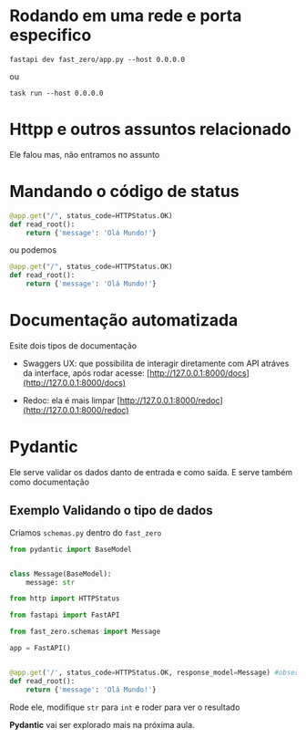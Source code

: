 #  Rodando em uma rede e porta especifico 


~~~ 
fastapi dev fast_zero/app.py --host 0.0.0.0
~~~ 

ou 

~~~
task run --host 0.0.0.0
~~~


# Httpp  e outros assuntos relacionado

Ele falou mas, não entramos no assunto 


# Mandando o código de status

~~~ python 
@app.get("/", status_code=HTTPStatus.OK)
def read_root():
    return {'message': 'Olá Mundo!'}
~~~

ou podemos 

~~~ python 
@app.get("/", status_code=HTTPStatus.OK)
def read_root():
    return {'message': 'Olá Mundo!'}
~~~


# Documentação automatizada 

Esite dois tipos de documentação 

- Swaggers UX:  que possibilita de interagir diretamente com API atráves da interface, após rodar acesse: [http://127.0.0.1:8000/docs](http://127.0.0.1:8000/docs)

- Redoc:  ela é mais limpar [http://127.0.0.1:8000/redoc](http://127.0.0.1:8000/redoc) 



# Pydantic

Ele serve validar os dados danto de entrada e como saída. E serve também como documentação 


## Exemplo Validando o tipo de dados

Criamos `schemas.py` dentro do `fast_zero`


~~~ python 
from pydantic import BaseModel


class Message(BaseModel):
    message: str
~~~~




~~~ python  
from http import HTTPStatus

from fastapi import FastAPI

from fast_zero.schemas import Message

app = FastAPI()


@app.get('/', status_code=HTTPStatus.OK, response_model=Message) #observer
def read_root():
    return {'message': 'Olá Mundo!'}
~~~

Rode ele, modifique `str` para `int` e roder para ver o resultado



**Pydantic** vai ser explorado mais na próxima aula. 
